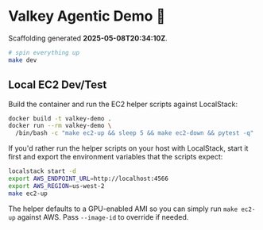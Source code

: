 # Valkey Agentic Demo 🚀

Scaffolding generated **2025-05-08T20:34:10Z**.

```bash
# spin everything up
make dev
```

## Local EC2 Dev/Test

Build the container and run the EC2 helper scripts against LocalStack:

```bash
docker build -t valkey-demo .
docker run --rm valkey-demo \
  /bin/bash -c "make ec2-up && sleep 5 && make ec2-down && pytest -q"
```

If you'd rather run the helper scripts on your host with LocalStack, start it
first and export the environment variables that the scripts expect:

```bash
localstack start -d
export AWS_ENDPOINT_URL=http://localhost:4566
export AWS_REGION=us-west-2
make ec2-up
```
The helper defaults to a GPU-enabled AMI so you can simply run `make ec2-up`
against AWS.  Pass `--image-id` to override if needed.
